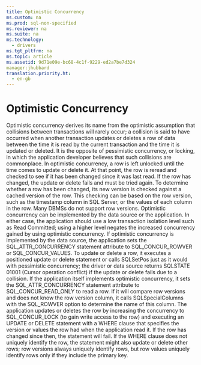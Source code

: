 ```yaml
---
title: Optimistic Concurrency
ms.custom: na
ms.prod: sql-non-specified
ms.reviewer: na
ms.suite: na
ms.technology: 
  - drivers
ms.tgt_pltfrm: na
ms.topic: article
ms.assetid: 9d71e09e-bc68-4c1f-9229-ed2a7be7d324
manager:jhubbard
translation.priority.ht: 
  - en-gb
---
```

# Optimistic Concurrency
<?xml version="1.0" encoding="utf-8"?>
<developerConceptualDocument xmlns="http://ddue.schemas.microsoft.com/authoring/2003/5" xmlns:xlink="http://www.w3.org/1999/xlink" xmlns:xsi="http://www.w3.org/2001/XMLSchema-instance" xsi:schemaLocation="http://ddue.schemas.microsoft.com/authoring/2003/5 http://dduestorage.blob.core.windows.net/ddueschema/developer.xsd">
  <introduction>
    <para>
      <legacyItalic>Optimistic concurrency</legacyItalic> derives its name from the optimistic assumption that collisions between transactions will rarely occur; a collision is said to have occurred when another transaction updates or deletes a row of data between the time it is read by the current transaction and the time it is updated or deleted. It is the opposite of <legacyItalic>pessimistic concurrency,</legacyItalic> or locking, in which the application developer believes that such collisions are commonplace.</para>
    <para>In optimistic concurrency, a row is left unlocked until the time comes to update or delete it. At that point, the row is reread and checked to see if it has been changed since it was last read. If the row has changed, the update or delete fails and must be tried again.</para>
    <para>To determine whether a row has been changed, its new version is checked against a cached version of the row. This checking can be based on the row version, such as the timestamp column in SQL Server, or the values of each column in the row. Many DBMSs do not support row versions.</para>
    <para>Optimistic concurrency can be implemented by the data source or the application. In either case, the application should use a low transaction isolation level such as Read Committed; using a higher level negates the increased concurrency gained by using optimistic concurrency.</para>
    <para>If optimistic concurrency is implemented by the data source, the application sets the SQL_ATTR_CONCURRENCY statement attribute to SQL_CONCUR_ROWVER or SQL_CONCUR_VALUES. To update or delete a row, it executes a positioned update or delete statement or calls <legacyBold>SQLSetPos</legacyBold> just as it would with pessimistic concurrency; the driver or data source returns SQLSTATE 01001 (Cursor operation conflict) if the update or delete fails due to a collision.</para>
    <para>If the application itself implements optimistic concurrency, it sets the SQL_ATTR_CONCURRENCY statement attribute to SQL_CONCUR_READ_ONLY to read a row. If it will compare row versions and does not know the row version column, it calls <legacyBold>SQLSpecialColumns</legacyBold> with the SQL_ROWVER option to determine the name of this column.</para>
    <para>The application updates or deletes the row by increasing the concurrency to SQL_CONCUR_LOCK (to gain write access to the row) and executing an <legacyBold>UPDATE</legacyBold> or <legacyBold>DELETE</legacyBold> statement with a <legacyBold>WHERE</legacyBold> clause that specifies the version or values the row had when the application read it. If the row has changed since then, the statement will fail. If the <legacyBold>WHERE</legacyBold> clause does not uniquely identify the row, the statement might also update or delete other rows; row versions always uniquely identify rows, but row values uniquely identify rows only if they include the primary key.</para>
  </introduction>
  <relatedTopics />
</developerConceptualDocument>